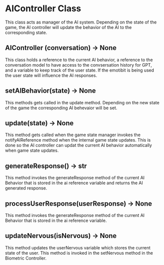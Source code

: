 # AIController Class
This class acts as manager of the AI system. Depending on the state of the game, the AI controller will update the behavior of the AI to the corresponding state. 


## AIController (conversation) -> None
This class holds a reference to the current AI behavior, a reference to the conversation model to have access to the convsersation history for GPT, and a variable to keep track of the user state. If the emotibit is being used the user state will influence the AI responses.

## setAIBehavior(state) -> None
This methods gets called in the update method. Depending on the new state of the game the corresponding AI behevaior will be set.

## update(state) -> None
This method gets called when the game state manager invokes the notifyAIReference method when the internal game state updates. This is done so the AI controller can updat the current AI behavior automatically when game state updates.

## generateResponse() -> str
This method invokes the generateResponse method of the current AI Behavior that is stored in the ai reference variable and returns the AI generated response.

## processUserResponse(userResponse) -> None
This method invokes the generateResponse method of the current AI Behavior that is stored in the ai reference variable. 

## updateNervous(isNervous) -> None
This method updates the userNervous variable which stores the current state of the user. This method is invoked in the setNervous method in the Biometric Controller.
